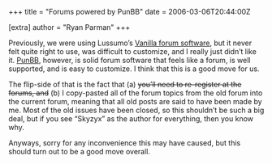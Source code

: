 +++
title = "Forums powered by PunBB"
date = 2006-03-06T20:44:00Z

[extra]
author = "Ryan Parman"
+++

Previously, we were using Lussumo’s [Vanilla forum software](http://getvanilla.com/), but it never felt quite right to use, was difficult to customize, and I really just didn’t like it. [PunBB](http://punbb.org/), however, is solid forum software that feels like a forum, is well supported, and is easy to customize. I think that this is a good move for us.

The flip-side of that is the fact that (a) <del>you’ll need to re-register at the forums, and</del> (b) I copy-pasted all of the forum topics from the old forum into the current forum, meaning that all old posts are said to have been made by me. Most of the old issues have been closed, so this shouldn’t be such a big deal, but if you see “Skyzyx” as the author for everything, then you know why.

Anyways, sorry for any inconvenience this may have caused, but this should turn out to be a good move overall.
